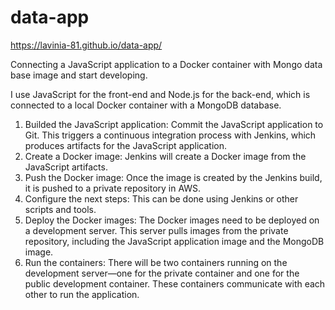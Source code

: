# data-app
https://lavinia-81.github.io/data-app/

Connecting a JavaScript application to a Docker container with Mongo data base image and start developing.

I use JavaScript for the front-end and Node.js for the back-end, which is connected to a local Docker container with a MongoDB database.

1. Builded the JavaScript application: Commit the JavaScript application to Git. This triggers a continuous integration process with Jenkins, which produces artifacts for the JavaScript application.
2. Create a Docker image: Jenkins will create a Docker image from the JavaScript artifacts.
3. Push the Docker image: Once the image is created by the Jenkins build, it is pushed to a private repository in AWS.
4. Configure the next steps: This can be done using Jenkins or other scripts and tools.
5. Deploy the Docker images: The Docker images need to be deployed on a development server. This server pulls images from the private repository, including the JavaScript application image and the MongoDB image.
6. Run the containers: There will be two containers running on the development server—one for the private container and one for the public development container. These containers communicate with each other to run the application.
